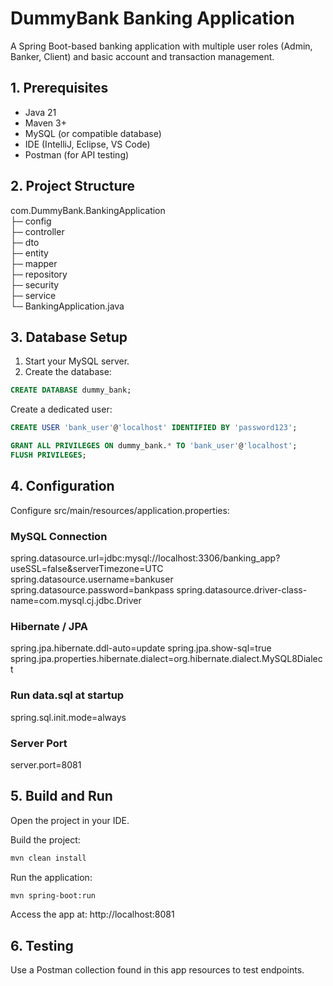 # DummyBank Banking Application

A Spring Boot-based banking application with multiple user roles (Admin, Banker, Client) and basic account and transaction management.

## 1. Prerequisites
- Java 21
- Maven 3+
- MySQL (or compatible database)
- IDE (IntelliJ, Eclipse, VS Code)
- Postman (for API testing)
 
## 2. Project Structure

com.DummyBank.BankingApplication  
├─ config  
├─ controller  
├─ dto  
├─ entity  
├─ mapper  
├─ repository  
├─ security  
├─ service  
└─ BankingApplication.java  
 
## 3. Database Setup
1. Start your MySQL server.
2. Create the database:
```sql
CREATE DATABASE dummy_bank;
```
Create a dedicated user:

```sql
CREATE USER 'bank_user'@'localhost' IDENTIFIED BY 'password123';
```
```sql
GRANT ALL PRIVILEGES ON dummy_bank.* TO 'bank_user'@'localhost';
FLUSH PRIVILEGES;
```
## 4. Configuration 
Configure src/main/resources/application.properties:

### MySQL Connection 
spring.datasource.url=jdbc:mysql://localhost:3306/banking_app?useSSL=false&serverTimezone=UTC
spring.datasource.username=bankuser
spring.datasource.password=bankpass
spring.datasource.driver-class-name=com.mysql.cj.jdbc.Driver

### Hibernate / JPA 
spring.jpa.hibernate.ddl-auto=update
spring.jpa.show-sql=true
spring.jpa.properties.hibernate.dialect=org.hibernate.dialect.MySQL8Dialect

### Run data.sql at startup 
spring.sql.init.mode=always

### Server Port 
server.port=8081

## 5. Build and Run 
Open the project in your IDE.

Build the project:
```bash
mvn clean install
```
Run the application:
```bash
mvn spring-boot:run
```
Access the app at: http://localhost:8081

## 6. Testing 
Use a Postman collection found in this app resources to test endpoints.
